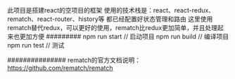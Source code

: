 此项目是搭建react的空项目的框架
使用的技术栈是：react、react-redux、rematch、react-router、history等
都已经配置好状态管理和路由
这里使用rematch替代redux，可以更好的使用，rematch比redux更加简单，并且处理起来也更加方便
#########
npm run start // 启动项目
npm run build // 编译项目
npm run test // 测试

###############
rematch的官方文档说明：https://github.com/rematch/rematch